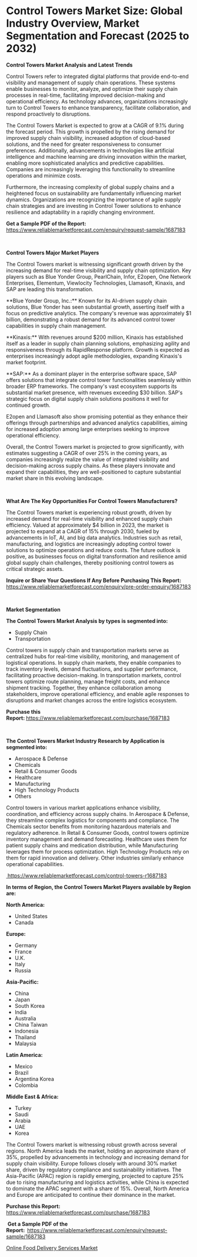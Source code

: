 <p><h1>Control Towers Market Size: Global Industry Overview, Market Segmentation and Forecast (2025 to 2032)</h1></p><p><strong>Control Towers Market Analysis and Latest Trends</strong></p>
<p><p>Control Towers refer to integrated digital platforms that provide end-to-end visibility and management of supply chain operations. These systems enable businesses to monitor, analyze, and optimize their supply chain processes in real-time, facilitating improved decision-making and operational efficiency. As technology advances, organizations increasingly turn to Control Towers to enhance transparency, facilitate collaboration, and respond proactively to disruptions.</p><p>The Control Towers Market is expected to grow at a CAGR of 9.1% during the forecast period. This growth is propelled by the rising demand for improved supply chain visibility, increased adoption of cloud-based solutions, and the need for greater responsiveness to consumer preferences. Additionally, advancements in technologies like artificial intelligence and machine learning are driving innovation within the market, enabling more sophisticated analytics and predictive capabilities. Companies are increasingly leveraging this functionality to streamline operations and minimize costs.</p><p>Furthermore, the increasing complexity of global supply chains and a heightened focus on sustainability are fundamentally influencing market dynamics. Organizations are recognizing the importance of agile supply chain strategies and are investing in Control Tower solutions to enhance resilience and adaptability in a rapidly changing environment.</p></p>
<p><strong>Get a Sample PDF of the Report:&nbsp;</strong> <a href="https://www.reliablemarketforecast.com/enquiry/request-sample/1687183?utm_campaign=2320&utm_medium=2&utm_source=Github&utm_content=ia&utm_term=09032025&utm_id=control-towers">https://www.reliablemarketforecast.com/enquiry/request-sample/1687183</a></p>
<p>&nbsp;</p>
<p><strong>Control Towers Major Market Players</strong></p>
<p><p>The Control Towers market is witnessing significant growth driven by the increasing demand for real-time visibility and supply chain optimization. Key players such as Blue Yonder Group, PearlChain, Infor, E2open, One Network Enterprises, Elementum, Viewlocity Technologies, Llamasoft, Kinaxis, and SAP are leading this transformation.</p><p>**Blue Yonder Group, Inc.:** Known for its AI-driven supply chain solutions, Blue Yonder has seen substantial growth, asserting itself with a focus on predictive analytics. The company's revenue was approximately $1 billion, demonstrating a robust demand for its advanced control tower capabilities in supply chain management.</p><p>**Kinaxis:** With revenues around $200 million, Kinaxis has established itself as a leader in supply chain planning solutions, emphasizing agility and responsiveness through its RapidResponse platform. Growth is expected as enterprises increasingly adopt agile methodologies, expanding Kinaxis's market footprint.</p><p>**SAP:** As a dominant player in the enterprise software space, SAP offers solutions that integrate control tower functionalities seamlessly within broader ERP frameworks. The company's vast ecosystem supports its substantial market presence, with revenues exceeding $30 billion. SAP's strategic focus on digital supply chain solutions positions it well for continued growth.</p><p>E2open and Llamasoft also show promising potential as they enhance their offerings through partnerships and advanced analytics capabilities, aiming for increased adoption among large enterprises seeking to improve operational efficiency.</p><p>Overall, the Control Towers market is projected to grow significantly, with estimates suggesting a CAGR of over 25% in the coming years, as companies increasingly realize the value of integrated visibility and decision-making across supply chains. As these players innovate and expand their capabilities, they are well-positioned to capture substantial market share in this evolving landscape.</p></p>
<p>&nbsp;</p>
<p><strong>What Are The Key Opportunities For Control Towers Manufacturers?</strong></p>
<p><p>The Control Towers market is experiencing robust growth, driven by increased demand for real-time visibility and enhanced supply chain efficiency. Valued at approximately $4 billion in 2023, the market is projected to expand at a CAGR of 15% through 2030, fueled by advancements in IoT, AI, and big data analytics. Industries such as retail, manufacturing, and logistics are increasingly adopting control tower solutions to optimize operations and reduce costs. The future outlook is positive, as businesses focus on digital transformation and resilience amid global supply chain challenges, thereby positioning control towers as critical strategic assets.</p></p>
<p><strong>Inquire or Share Your Questions If Any Before Purchasing This Report:</strong> <a href="https://www.reliablemarketforecast.com/enquiry/pre-order-enquiry/1687183?utm_campaign=2320&utm_medium=2&utm_source=Github&utm_content=ia&utm_term=09032025&utm_id=control-towers">https://www.reliablemarketforecast.com/enquiry/pre-order-enquiry/1687183</a></p>
<p>&nbsp;</p>
<p><strong>Market Segmentation</strong></p>
<p><strong>The Control Towers Market Analysis by types is segmented into:</strong></p>
<p><ul><li>Supply Chain</li><li>Transportation</li></ul></p>
<p><p>Control towers in supply chain and transportation markets serve as centralized hubs for real-time visibility, monitoring, and management of logistical operations. In supply chain markets, they enable companies to track inventory levels, demand fluctuations, and supplier performance, facilitating proactive decision-making. In transportation markets, control towers optimize route planning, manage freight costs, and enhance shipment tracking. Together, they enhance collaboration among stakeholders, improve operational efficiency, and enable agile responses to disruptions and market changes across the entire logistics ecosystem.</p></p>
<p><strong>Purchase this Report:&nbsp;</strong><a href="https://www.reliablemarketforecast.com/purchase/1687183?utm_campaign=2320&utm_medium=2&utm_source=Github&utm_content=ia&utm_term=09032025&utm_id=control-towers">https://www.reliablemarketforecast.com/purchase/1687183</a></p>
<p>&nbsp;</p>
<p><strong>The Control Towers Market Industry Research by Application is segmented into:</strong></p>
<p><ul><li>Aerospace & Defense</li><li>Chemicals</li><li>Retail & Consumer Goods</li><li>Healthcare</li><li>Manufacturing</li><li>High Technology Products</li><li>Others</li></ul></p>
<p><p>Control towers in various market applications enhance visibility, coordination, and efficiency across supply chains. In Aerospace & Defense, they streamline complex logistics for components and compliance. The Chemicals sector benefits from monitoring hazardous materials and regulatory adherence. In Retail & Consumer Goods, control towers optimize inventory management and demand forecasting. Healthcare uses them for patient supply chains and medication distribution, while Manufacturing leverages them for process optimization. High Technology Products rely on them for rapid innovation and delivery. Other industries similarly enhance operational capabilities.</p></p>
<p><a href="https://www.reliablemarketforecast.com/control-towers-r1687183?utm_campaign=2320&utm_medium=2&utm_source=Github&utm_content=ia&utm_term=09032025&utm_id=control-towers">&nbsp;https://www.reliablemarketforecast.com/control-towers-r1687183</a></p>
<p><strong>In terms of Region, the Control Towers Market Players available by Region are:</strong></p>
<p>
    <p> <strong> North America: </strong>
        <ul>
            <li>United States</li>
            <li>Canada</li>
        </ul>
        </p> 
    <p> <strong> Europe: </strong>
        <ul>
            <li>Germany</li>
            <li>France</li>
            <li>U.K.</li>
            <li>Italy</li>
            <li>Russia</li>
        </ul>
        </p> 
    <p> <strong> Asia-Pacific: </strong>
        <ul>
            <li>China</li>
            <li>Japan</li>
            <li>South Korea</li>
            <li>India</li>
            <li>Australia</li>
            <li>China Taiwan</li>
            <li>Indonesia</li>
            <li>Thailand</li>
            <li>Malaysia</li>
        </ul>
        </p> 
    <p> <strong> Latin America: </strong>
        <ul>
            <li>Mexico</li>
            <li>Brazil</li>
            <li>Argentina Korea</li>
            <li>Colombia</li>
        </ul>
        </p> 
    <p> <strong> Middle East & Africa: </strong>
        <ul>
            <li>Turkey</li>
            <li>Saudi</li>
            <li>Arabia</li>
            <li>UAE</li>
            <li>Korea</li>
        </ul>
    </p>
    </p>
<p><p>The Control Towers market is witnessing robust growth across several regions. North America leads the market, holding an approximate share of 35%, propelled by advancements in technology and increasing demand for supply chain visibility. Europe follows closely with around 30% market share, driven by regulatory compliance and sustainability initiatives. The Asia-Pacific (APAC) region is rapidly emerging, projected to capture 25% due to rising manufacturing and logistics activities, while China is expected to dominate the APAC segment with a share of 15%. Overall, North America and Europe are anticipated to continue their dominance in the market.</p></p>
<p><strong>Purchase this Report: </strong><a href="https://www.reliablemarketforecast.com/purchase/1687183?utm_campaign=2320&utm_medium=2&utm_source=Github&utm_content=ia&utm_term=09032025&utm_id=control-towers">https://www.reliablemarketforecast.com/purchase/1687183</a></p>
<p>&nbsp;<strong>Get a Sample PDF of the Report:&nbsp;&nbsp;</strong><a href="https://www.reliablemarketforecast.com/enquiry/request-sample/1687183?utm_campaign=2320&utm_medium=2&utm_source=Github&utm_content=ia&utm_term=09032025&utm_id=control-towers">https://www.reliablemarketforecast.com/enquiry/request-sample/1687183</a></p>
<p><strong></strong></p>
<p><p><a href="https://github.com/cheryjhonson/Market-Research-Report-List-1/blob/main/online-food-delivery-services-market.md?utm_campaign=2320&utm_medium=2&utm_source=Github&utm_content=ia&utm_term=09032025&utm_id=control-towers">Online Food Delivery Services Market</a></p></p>